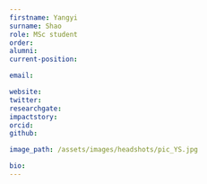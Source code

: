 ```yaml
---
firstname: Yangyi
surname: Shao
role: MSc student
order:
alumni:
current-position:

email:

website:
twitter:
researchgate:
impactstory:
orcid:
github:

image_path: /assets/images/headshots/pic_YS.jpg

bio:
---
```

